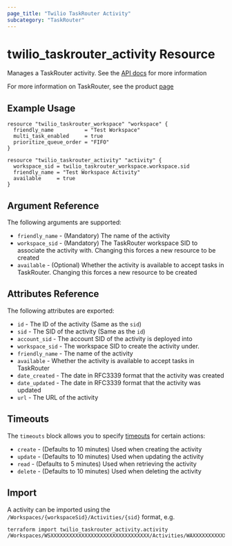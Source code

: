 ```yaml
---
page_title: "Twilio TaskRouter Activity"
subcategory: "TaskRouter"
---
```


# twilio_taskrouter_activity Resource

Manages a TaskRouter activity. See the [API docs](https://www.twilio.com/docs/taskrouter/api/activity) for more information

For more information on TaskRouter, see the product [page](https://www.twilio.com/taskrouter)

## Example Usage

```hcl
resource "twilio_taskrouter_workspace" "workspace" {
  friendly_name          = "Test Workspace"
  multi_task_enabled     = true
  prioritize_queue_order = "FIFO"
}

resource "twilio_taskrouter_activity" "activity" {
  workspace_sid = twilio_taskrouter_workspace.workspace.sid
  friendly_name = "Test Workspace Activity"
  available     = true
}
```

## Argument Reference

The following arguments are supported:

- `friendly_name` - (Mandatory) The name of the activity
- `workspace_sid` - (Mandatory) The TaskRouter workspace SID to associate the activity with. Changing this forces a new resource to be created
- `available` - (Optional) Whether the activity is available to accept tasks in TaskRouter. Changing this forces a new resource to be created

## Attributes Reference

The following attributes are exported:

- `id` - The ID of the activity (Same as the `sid`)
- `sid` - The SID of the activity (Same as the `id`)
- `account_sid` - The account SID of the activity is deployed into
- `workspace_sid` - The workspace SID to create the activity under.
- `friendly_name` - The name of the activity
- `available` - Whether the activity is available to accept tasks in TaskRouter
- `date_created` - The date in RFC3339 format that the activity was created
- `date_updated` - The date in RFC3339 format that the activity was updated
- `url` - The URL of the activity

## Timeouts

The `timeouts` block allows you to specify [timeouts](https://www.terraform.io/docs/configuration/resources.html#timeouts) for certain actions:

- `create` - (Defaults to 10 minutes) Used when creating the activity
- `update` - (Defaults to 10 minutes) Used when updating the activity
- `read` - (Defaults to 5 minutes) Used when retrieving the activity
- `delete` - (Defaults to 10 minutes) Used when deleting the activity

## Import

A activity can be imported using the `/Workspaces/{workspaceSid}/Activities/{sid}` format, e.g.

```shell
terraform import twilio_taskrouter_activity.activity /Workspaces/WSXXXXXXXXXXXXXXXXXXXXXXXXXXXXXXXX/Activities/WAXXXXXXXXXXXXXXXXXXXXXXXXXXXXXXXX
```
